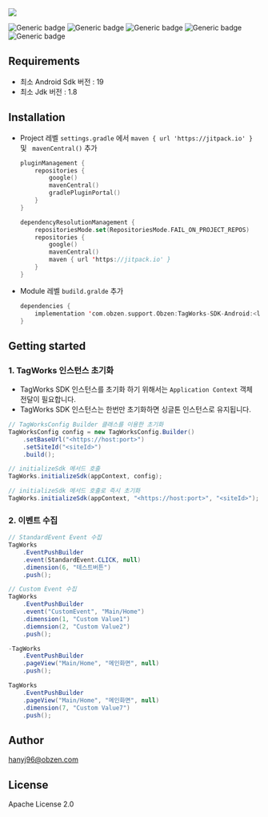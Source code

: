 

<img src="https://capsule-render.vercel.app/api?type=Waving&color=E4405F&height=150&section=header&text=TagWorks-SDK-Android&fontSize=45" />

![Generic badge](https://img.shields.io/badge/version-1.0.1-green.svg)
![Generic badge](https://img.shields.io/badge/license-ApacheLicense2.0-blue.svg)
![Generic badge](https://img.shields.io/badge/Platform-Android-red.svg)
![Generic badge](https://img.shields.io/badge/support-java-yellow.svg)
![Generic badge](https://img.shields.io/badge/support-kotlin-yellow.svg)

## Requirements

* 최소 Android Sdk 버전 : 19
* 최소 Jdk 버전 : 1.8

## Installation

* Project 레벨 `settings.gradle` 에서 `maven { url 'https://jitpack.io' }`  및 ` mavenCentral()` 추가

  ```kotlin
  pluginManagement {
      repositories {
          google()
          mavenCentral()
          gradlePluginPortal()
      }
  }
  
  dependencyResolutionManagement {
      repositoriesMode.set(RepositoriesMode.FAIL_ON_PROJECT_REPOS)
      repositories {
          google()
          mavenCentral()
          maven { url 'https://jitpack.io' }
      }
  }
  ```

  

* Module 레벨 `budild.gralde` 추가

  ```kotlin
  dependencies {
      implementation 'com.obzen.support.Obzen:TagWorks-SDK-Android:<latest-version>'
  }
  ```
  
## Getting started
### 1. TagWorks 인스턴스 초기화

* TagWorks SDK 인스턴스를 초기화 하기 위해서는 `Application Context` 객체 전달이 필요합니다.
* TagWorks SDK 인스턴스는 한번만 초기화하면 싱글톤 인스턴스로 유지됩니다.

```java
// TagWorksConfig Builder 클래스를 이용한 초기화
TagWorksConfig config = new TagWorksConfig.Builder()
    .setBaseUrl("<https://host:port>")
    .setSiteId("<siteId>")
    .build();

// initializeSdk 메서드 호출
TagWorks.initializeSdk(appContext, config);
```

```java
// initializeSdk 메서드 호출로 즉시 초기화
TagWorks.initializeSdk(appContext, "<https://host:port>", "<siteId>");
```

### 2. 이벤트 수집

```java
// StandardEvent Event 수집
TagWorks
    .EventPushBuilder
    .event(StandardEvent.CLICK, null)
    .dimension(6, "테스트버튼")
    .push();

// Custom Event 수집
TagWorks
    .EventPushBuilder
    .event("CustomEvent", "Main/Home")
    .dimension(1, "Custom Value1")
    .diemnsion(2, "Custom Value2")
    .push();
```

```java
-TagWorks
    .EventPushBuilder
    .pageView("Main/Home", "메인화면", null)
    .push();

TagWorks
    .EventPushBuilder
    .pageView("Main/Home", "메인화면", null)
    .dimension(7, "Custom Value7")
    .push();
```


## Author

hanyj96@obzen.com

## License

Apache License 2.0
